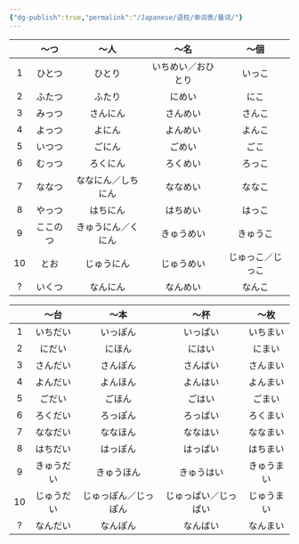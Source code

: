 ```yaml
---
{"dg-publish":true,"permalink":"/Japanese/语校/单词表/量词/"}
---
```


|     |  ～つ  |    ～人     |    ～名     |    ～個    |
| :-: | :--: | :-------: | :-------: | :------: |
|  1  | ひとつ  |    ひとり    | いちめい／おひとり |   いっこ    |
|  2  | ふたつ  |    ふたり    |    にめい    |    にこ    |
|  3  | みっつ  |   さんにん    |   さんめい    |   さんこ    |
|  4  | よっつ  |    よにん    |   よんめい    |   よんこ    |
|  5  | いつつ  |    ごにん    |    ごめい    |    ごこ    |
|  6  | むっつ  |   ろくにん    |   ろくめい    |   ろっこ    |
|  7  | ななつ  | ななにん／しちにん |   ななめい    |   ななこ    |
|  8  | やっつ  |   はちにん    |   はちめい    |   はっこ    |
|  9  | ここのつ | きゅうにん／くにん |   きゅうめい   |   きゅうこ   |
| 10  |  とお  |   じゅうにん   |   じゅうめい   | じゅっこ／じっこ |
|  ?  | いくつ  |   なんにん    |   なんめい    |   なんこ    |

|     |  ～台   |     ～本     |     ～杯     |  ～枚   |
| :-: | :---: | :--------: | :--------: | :---: |
|  1  | いちだい  |    いっぽん    |    いっぱい    | いちまい  |
|  2  |  にだい  |    にほん     |    にはい     |  にまい  |
|  3  | さんだい  |    さんぽん    |    さんばい    | さんまい  |
|  4  | よんだい  |    よんほん    |    よんはい    | よんまい  |
|  5  |  ごだい  |    ごほん     |    ごはい     |  ごまい  |
|  6  | ろくだい  |    ろっぽん    |    ろっぱい    | ろくまい  |
|  7  | ななだい  |    ななほん    |    ななはい    | ななまい  |
|  8  | はちだい  |    はっぽん    |    はっぱい    | はちまい  |
|  9  | きゅうだい |   きゅうほん    |   きゅうはい    | きゅうまい |
| 10  | じゅうだい | じゅっぽん／じっぽん | じゅっぱい／じっぱい | じゅうまい |
|  ?  | なんだい  |    なんぽん    |    なんばい    | なんまい  |
